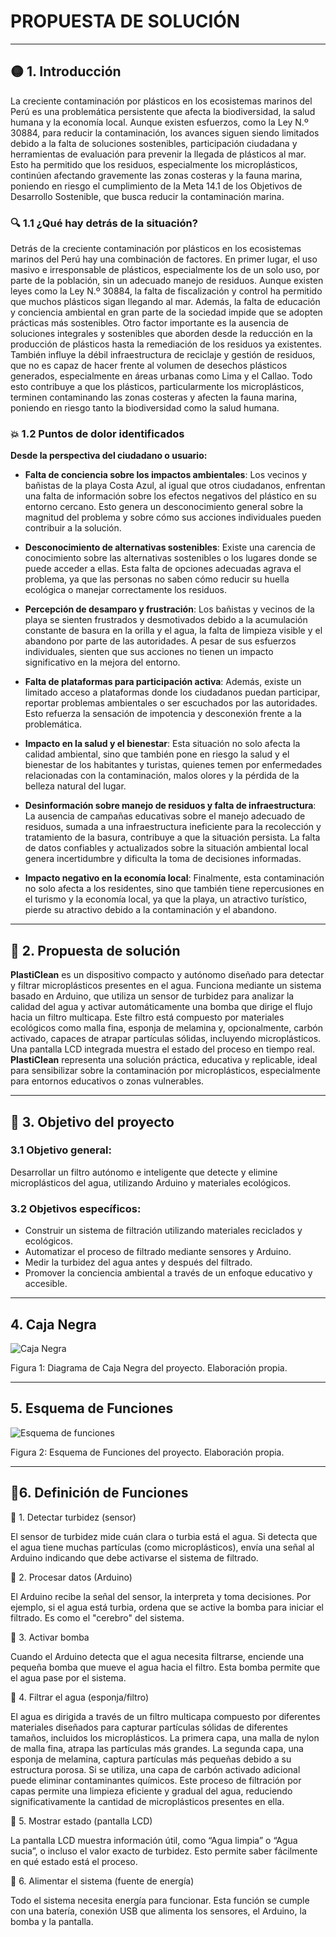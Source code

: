 # PROPUESTA DE SOLUCIÓN
---

## 🟡 1. Introducción

La creciente contaminación por plásticos en los ecosistemas marinos del Perú es una problemática persistente que afecta la biodiversidad, la salud humana y la economía local. Aunque existen esfuerzos, como la Ley N.º 30884, para reducir la contaminación, los avances siguen siendo limitados debido a la falta de soluciones sostenibles, participación ciudadana y herramientas de evaluación para prevenir la llegada de plásticos al mar. Esto ha permitido que los residuos, especialmente los microplásticos, continúen afectando gravemente las zonas costeras y la fauna marina, poniendo en riesgo el cumplimiento de la Meta 14.1 de los Objetivos de Desarrollo Sostenible, que busca reducir la contaminación marina.

### 🔍 1.1 ¿Qué hay detrás de la situación?

Detrás de la creciente contaminación por plásticos en los ecosistemas marinos del Perú hay una combinación de factores. En primer lugar, el uso masivo e irresponsable de plásticos, especialmente los de un solo uso, por parte de la población, sin un adecuado manejo de residuos. Aunque existen leyes como la Ley N.º 30884, la falta de fiscalización y control ha permitido que muchos plásticos sigan llegando al mar. Además, la falta de educación y conciencia ambiental en gran parte de la sociedad impide que se adopten prácticas más sostenibles. Otro factor importante es la ausencia de soluciones integrales y sostenibles que aborden desde la reducción en la producción de plásticos hasta la remediación de los residuos ya existentes. También influye la débil infraestructura de reciclaje y gestión de residuos, que no es capaz de hacer frente al volumen de desechos plásticos generados, especialmente en áreas urbanas como Lima y el Callao. Todo esto contribuye a que los plásticos, particularmente los microplásticos, terminen contaminando las zonas costeras y afecten la fauna marina, poniendo en riesgo tanto la biodiversidad como la salud humana.

### 💥 1.2 Puntos de dolor identificados

**Desde la perspectiva del ciudadano o usuario:**

- **Falta de conciencia sobre los impactos ambientales**: Los vecinos y bañistas de la playa Costa Azul, al igual que otros ciudadanos, enfrentan una falta de información sobre los efectos negativos del plástico en su entorno cercano. Esto genera un desconocimiento general sobre la magnitud del problema y sobre cómo sus acciones individuales pueden contribuir a la solución.
  
- **Desconocimiento de alternativas sostenibles**: Existe una carencia de conocimiento sobre las alternativas sostenibles o los lugares donde se puede acceder a ellas. Esta falta de opciones adecuadas agrava el problema, ya que las personas no saben cómo reducir su huella ecológica o manejar correctamente los residuos.

- **Percepción de desamparo y frustración**: Los bañistas y vecinos de la playa se sienten frustrados y desmotivados debido a la acumulación constante de basura en la orilla y el agua, la falta de limpieza visible y el abandono por parte de las autoridades. A pesar de sus esfuerzos individuales, sienten que sus acciones no tienen un impacto significativo en la mejora del entorno.

- **Falta de plataformas para participación activa**: Además, existe un limitado acceso a plataformas donde los ciudadanos puedan participar, reportar problemas ambientales o ser escuchados por las autoridades. Esto refuerza la sensación de impotencia y desconexión frente a la problemática.

- **Impacto en la salud y el bienestar**: Esta situación no solo afecta la calidad ambiental, sino que también pone en riesgo la salud y el bienestar de los habitantes y turistas, quienes temen por enfermedades relacionadas con la contaminación, malos olores y la pérdida de la belleza natural del lugar.

- **Desinformación sobre manejo de residuos y falta de infraestructura**: La ausencia de campañas educativas sobre el manejo adecuado de residuos, sumada a una infraestructura ineficiente para la recolección y tratamiento de la basura, contribuye a que la situación persista. La falta de datos confiables y actualizados sobre la situación ambiental local genera incertidumbre y dificulta la toma de decisiones informadas.

- **Impacto negativo en la economía local**: Finalmente, esta contaminación no solo afecta a los residentes, sino que también tiene repercusiones en el turismo y la economía local, ya que la playa, un atractivo turístico, pierde su atractivo debido a la contaminación y el abandono.

---

## 🌱 2. Propuesta de solución

**PlastiClean** es un dispositivo compacto y autónomo diseñado para detectar y filtrar microplásticos presentes en el agua. Funciona mediante un sistema basado en Arduino, que utiliza un sensor de turbidez para analizar la calidad del agua y activar automáticamente una bomba que dirige el flujo hacia un filtro multicapa. Este filtro está compuesto por materiales ecológicos como malla fina, esponja de melamina y, opcionalmente, carbón activado, capaces de atrapar partículas sólidas, incluyendo microplásticos. Una pantalla LCD integrada muestra el estado del proceso en tiempo real. **PlastiClean** representa una solución práctica, educativa y replicable, ideal para sensibilizar sobre la contaminación por microplásticos, especialmente para entornos educativos o zonas vulnerables.

---

## 🎯 3. Objetivo del proyecto

### 3.1 Objetivo general:

Desarrollar un filtro autónomo e inteligente que detecte y elimine microplásticos del agua, utilizando Arduino y materiales ecológicos.

### 3.2 Objetivos específicos:

- Construir un sistema de filtración utilizando materiales reciclados y ecológicos.  
- Automatizar el proceso de filtrado mediante sensores y Arduino.  
- Medir la turbidez del agua antes y después del filtrado.  
- Promover la conciencia ambiental a través de un enfoque educativo y accesible.  

---

## 4. Caja Negra

![Caja Negra](../Imagenes/3_CAJA_NEGRA.png)

Figura 1: Diagrama de Caja Negra del proyecto. Elaboración propia.

---

## 5. Esquema de Funciones

![Esquema de funciones](../Imagenes/3_ESQUEMA_DE_FUNCIONES.png)

Figura 2: Esquema de Funciones del proyecto. Elaboración propia.

---

## 🧩6. Definición de Funciones

:small_orange_diamond: 1. Detectar turbidez (sensor)

El sensor de turbidez mide cuán clara o turbia está el agua. Si detecta que el agua tiene muchas partículas (como microplásticos), envía una señal al Arduino indicando que debe activarse el sistema de filtrado.


🔹 2. Procesar datos (Arduino)

El Arduino recibe la señal del sensor, la interpreta y toma decisiones. Por ejemplo, si el agua está turbia, ordena que se active la bomba para iniciar el filtrado. Es como el "cerebro" del sistema.


🔹 3. Activar bomba

Cuando el Arduino detecta que el agua necesita filtrarse, enciende una pequeña bomba que mueve el agua hacia el filtro. Esta bomba permite que el agua pase por el sistema.

🔹 4. Filtrar el agua (esponja/filtro)

El agua es dirigida a través de un filtro multicapa compuesto por diferentes materiales diseñados para capturar partículas sólidas de diferentes tamaños, incluidos los microplásticos. La primera capa, una malla de nylon de malla fina, atrapa las partículas más grandes. La segunda capa, una esponja de melamina, captura partículas más pequeñas debido a su estructura porosa. Si se utiliza, una capa de carbón activado adicional puede eliminar contaminantes químicos. Este proceso de filtración por capas permite una limpieza eficiente y gradual del agua, reduciendo significativamente la cantidad de microplásticos presentes en ella.


🔹 5. Mostrar estado (pantalla LCD)

La pantalla LCD muestra información útil, como “Agua limpia” o “Agua sucia”, o incluso el valor exacto de turbidez. Esto permite saber fácilmente en qué estado está el proceso.


🔹 6. Alimentar el sistema (fuente de energía)

Todo el sistema necesita energía para funcionar. Esta función se cumple con una batería, conexión USB que alimenta los sensores, el Arduino, la bomba y la pantalla.
